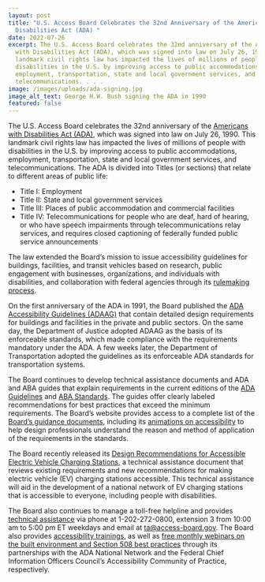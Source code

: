 ```yaml
---
layout: post
title: "U.S. Access Board Celebrates the 32nd Anniversary of the Americans with
  Disabilities Act (ADA) "
date: 2022-07-26
excerpt: The U.S. Access Board celebrates the 32nd anniversary of the Americans
  with Disabilities Act (ADA), which was signed into law on July 26, 1990. This
  landmark civil rights law has impacted the lives of millions of people with
  disabilities in the U.S. by improving access to public accommodations,
  employment, transportation, state and local government services, and
  telecommunications. . . .
image: /images/uploads/ada-signing.jpg
image_alt_text: George H.W. Bush signing the ADA in 1990
featured: false
---
```

The U.S. Access Board celebrates the 32nd anniversary of the [Americans with Disabilities Act (ADA)](https://www.access-board.gov/law/ada.html), which was signed into law on July 26, 1990. This landmark civil rights law has impacted the lives of millions of people with disabilities in the U.S. by improving access to public accommodations, employment, transportation, state and local government services, and telecommunications. The ADA is divided into Titles (or sections) that relate to different areas of public life: 

* Title I: Employment  
* Title II: State and local government services  
* Title III: Places of public accommodation and commercial facilities  
* Title IV: Telecommunications for people who are deaf, hard of hearing, or who have speech impairments through telecommunications relay services, and requires closed captioning of federally funded public service announcements 

The law extended the Board’s mission to issue accessibility guidelines for buildings, facilities, and transit vehicles based on research, public engagement with businesses, organizations, and individuals with disabilities, and collaboration with federal agencies through its [rulemaking process](https://www.access-board.gov/about/rulemaking.html). 

On the first anniversary of the ADA in 1991, the Board published the [ADA Accessibility Guidelines (ADAAG)](https://www.access-board.gov/adaag-1991-2002.html) that contain detailed design requirements for buildings and facilities in the private and public sectors. On the same day, the Department of Justice adopted ADAAG as the basis of its enforceable standards, which made compliance with the requirements mandatory under the ADA. A few weeks later, the Department of Transportation adopted the guidelines as its enforceable ADA standards for transportation systems. 

The Board continues to develop technical assistance documents and ADA and ABA guides that explain requirements in the current editions of the [ADA Guidelines](https://www.access-board.gov/ada/) and [ABA Standards](https://www.access-board.gov/aba/). The guides offer clearly labeled recommendations for best practices that exceed the minimum requirements. The Board’s website provides access to a complete list of the [Board’s guidance documents](https://www.access-board.gov/guidance.html), including its [animations on accessibility](https://www.access-board.gov/ada/guides/animations/) to help design professionals understand the reason and method of application of the requirements in the standards.  

The Board recently released its [Design Recommendations for Accessible Electric Vehicle Charging Stations](https://www.access-board.gov/tad/ev/), a technical assistance document that reviews existing requirements and new recommendations for making electric vehicle (EV) charging stations accessible. This technical assistance will aid in the development of a national network of EV charging stations that is accessible to everyone, including people with disabilities. 

The Board also continues to manage a toll-free helpline and provides [technical assistance](https://www.access-board.gov/ta/) via phone at 1-202-272-0800, extension 3 from 10:00 am to 5:00 pm ET weekdays and email at [ta@access-board.gov](mailto:ta@access-board.gov). The Board also provides [accessibility trainings](https://www.access-board.gov/webinars/training.html), as well as [free monthly webinars on the built environment and Section 508 best practices](https://www.access-board.gov/webinars/) through its partnerships with the ADA National Network and the Federal Chief Information Officers Council’s Accessibility Community of Practice, respectively.
